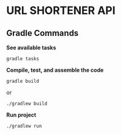 # URL SHORTENER API

## Gradle Commands

**See available tasks**

```shell
gradle tasks
```

**Compile, test, and assemble the code**

```shell
gradle build
```

or 

```shell
./gradlew build
```

**Run project**

```shell
./gradlew run
```